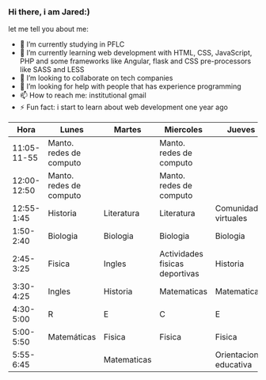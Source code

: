 ### Hi there, i am Jared:)

let me tell you about me:

- 🔭 I’m currently studying in PFLC
- 🌱 I’m currently learning web development with HTML, CSS, JavaScript, PHP and some frameworks like Angular, flask and CSS pre-processors like SASS and LESS
- 👯 I’m looking to collaborate on tech companies
- 🤔 I’m looking for help with people that has experience programming
- 📫 How to reach me: institutional gmail
- ⚡ Fun fact: i start to learn about web development one year ago

| Hora        | Lunes                   | Martes      | Miercoles                      | Jueves                | Viernes               
|-------------|-------------------------|-------------|--------------------------------|-----------------------|-----------------------|
| 11:05-11-55 | Manto. redes de computo |             | Manto. redes de computo        |                       |                       | 
| 12:00-12:50 | Manto. redes de computo |             | Manto. redes de computo        |                       | Comunidades virtuales |  
| 12:55-1:45  | Historia                | Literatura  | Literatura                     | Comunidades virtuales | Comunidades virtuales |   
| 1:50-2:40   | Biologia                | Biologia    | Biologia                       | Biologia              | Literatura            | 
| 2:45-3:25   | Fisica                  | Ingles      | Actividades fisicas deportivas | Historia              | Matematicas           |  
| 3:30-4:25   | Ingles                  | Historia    | Matematicas                    | Matematicas           | Ingles                |  
| 4:30-5:00   | R                       | E           | C                              | E                     | SO                    | 
| 5:00-5:50   | Matemáticas             | Fisica      | Fisica                         | Fisica                | Fisica                | 
| 5:55-6:45   |                         | Matematicas |                                | Orientacion educativa |                       | 
